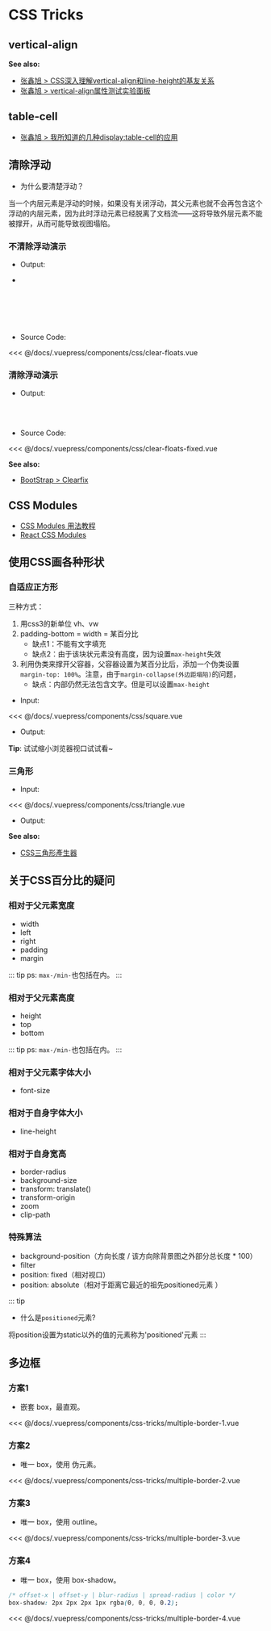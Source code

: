 # CSS Tricks

## vertical-align

**See also:**

- [张鑫旭 > CSS深入理解vertical-align和line-height的基友关系](https://www.zhangxinxu.com/wordpress/2015/08/css-deep-understand-vertical-align-and-line-height/)
- [张鑫旭 > vertical-align属性测试实验面板](https://www.zhangxinxu.com/study/201005/verticle-align-test-demo.html)

## table-cell

- [张鑫旭 > 我所知道的几种display:table-cell的应用](https://www.zhangxinxu.com/wordpress/2010/10/%E6%88%91%E6%89%80%E7%9F%A5%E9%81%93%E7%9A%84%E5%87%A0%E7%A7%8Ddisplaytable-cell%E7%9A%84%E5%BA%94%E7%94%A8/)

## 清除浮动

- 为什么要清楚浮动？

当一个内层元素是浮动的时候，如果没有关闭浮动，其父元素也就不会再包含这个浮动的内层元素，因为此时浮动元素已经脱离了文档流——这将导致外层元素不能被撑开，从而可能导致视图塌陷。

### 不清除浮动演示

- Output:

- <css-clear-floats/>
<br>
<br>
<br>
<br>

- Source Code:

<<< @/docs/.vuepress/components/css/clear-floats.vue


### 清除浮动演示

- Output:

<css-clear-floats-fixed/>
<br>
<br>

- Source Code:

<<< @/docs/.vuepress/components/css/clear-floats-fixed.vue

**See also:**

- [BootStrap > Clearfix](https://getbootstrap.com/docs/4.0/utilities/clearfix/)

## CSS Modules

- [CSS Modules 用法教程](http://www.ruanyifeng.com/blog/2016/06/css_modules.html)
- [React CSS Modules](https://github.com/gajus/react-css-modules)


## 使用CSS画各种形状

### 自适应正方形

三种方式：

1. 用css3的新单位 vh、vw
2. padding-bottom = width = 某百分比
	- 缺点1：不能有文字填充
	- 缺点2：由于该块状元素没有高度，因为设置`max-height`失效
3. 利用伪类来撑开父容器，父容器设置为某百分比后，添加一个伪类设置`margin-top: 100%`。注意，由于`margin-collapse(外边距塌陷)`的问题，
	- 缺点：内部仍然无法包含文字。但是可以设置`max-height`
	
- Input:

<<< @/docs/.vuepress/components/css/square.vue

- Output:

<css-square/>

**Tip**: 试试缩小浏览器视口试试看~

### 三角形

- Input:

<<< @/docs/.vuepress/components/css/triangle.vue

- Output:

<css-triangle/>

**See also:**

- [CSS三角形產生器](http://apps.eky.hk/css-triangle-generator/zh-hant)

## 关于CSS百分比的疑问

### 相对于父元素宽度

- width
- left
- right
- padding
- margin 

::: tip
ps: `max-/min-`也包括在内。
:::

### 相对于父元素高度

- height
- top
- bottom

::: tip
ps: `max-/min-`也包括在内。
:::

### 相对于父元素字体大小

- font-size

### 相对于自身字体大小

- line-height

### 相对于自身宽高

- border-radius
- background-size
- transform: translate()
- transform-origin
- zoom
- clip-path

### 特殊算法

- background-position（方向长度 / 该方向除背景图之外部分总长度 * 100）
- filter
- position: fixed（相对视口）
- position: absolute（相对于距离它最近的祖先positioned元素 ）

::: tip 
- 什么是`positioned`元素?

将position设置为static以外的值的元素称为'positioned'元素
:::

## 多边框

### 方案1

- 嵌套 box，最直观。

<css-tricks-multiple-border-1/>

<foldable>

  <<< @/docs/.vuepress/components/css-tricks/multiple-border-1.vue
  
</foldable>

### 方案2

- 唯一 box，使用 伪元素。

<css-tricks-multiple-border-2/>

<foldable>

  <<< @/docs/.vuepress/components/css-tricks/multiple-border-2.vue
  
</foldable>

### 方案3

- 唯一 box，使用 outline。

<css-tricks-multiple-border-3/>

<foldable>

  <<< @/docs/.vuepress/components/css-tricks/multiple-border-3.vue
  
</foldable>

### 方案4

- 唯一 box，使用 box-shadow。

``` css
/* offset-x | offset-y | blur-radius | spread-radius | color */
box-shadow: 2px 2px 2px 1px rgba(0, 0, 0, 0.2);
```

<css-tricks-multiple-border-4/>

<foldable>

  <<< @/docs/.vuepress/components/css-tricks/multiple-border-4.vue
  
</foldable>
